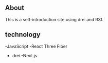 ## About 
This is a self-introduction site using drei and R3f.
## technology
-JavaScript
-React Three Fiber
  - drei
-Next.js
